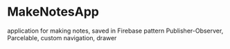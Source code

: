 # MakeNotesApp
application for making notes, saved in Firebase
pattern Publisher-Observer, Parcelable, custom navigation, drawer
